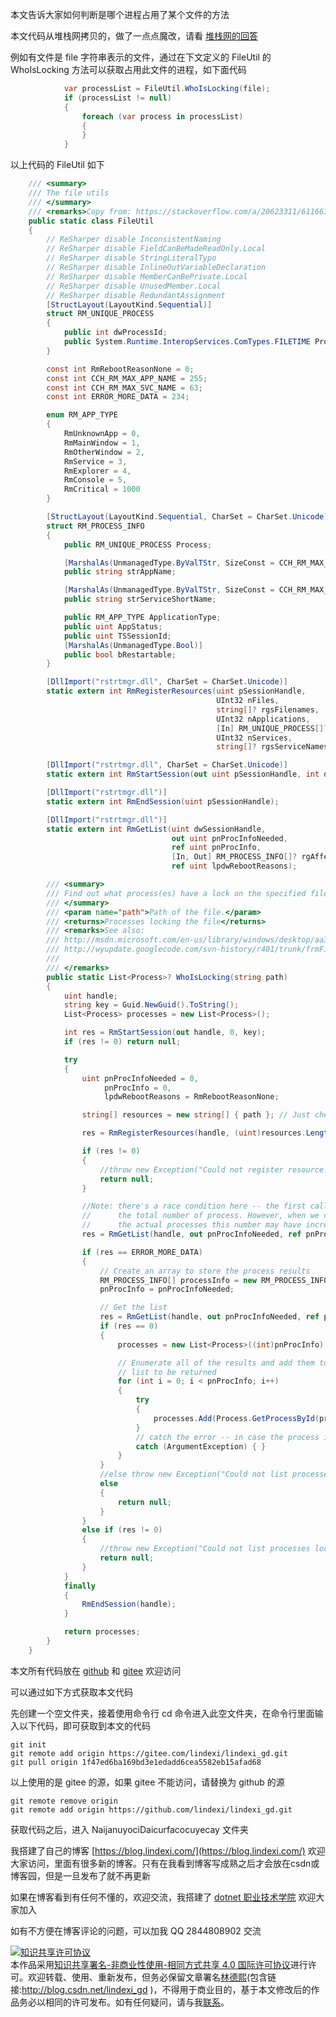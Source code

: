 
本文告诉大家如何判断是哪个进程占用了某个文件的方法

<!--more-->



<!-- 发布 -->

本文代码从堆栈网拷贝的，做了一点点魔改，请看 [堆栈网的回答](https://stackoverflow.com/a/20623311/6116637)

例如有文件是 file 字符串表示的文件，通过在下文定义的 FileUtil 的 WhoIsLocking 方法可以获取占用此文件的进程，如下面代码

```csharp
            var processList = FileUtil.WhoIsLocking(file);
            if (processList != null)
            {
                foreach (var process in processList)
                {
                }
            }
```

以上代码的 FileUtil 如下

```csharp
    /// <summary>
    /// The file utils
    /// </summary>
    /// <remarks>Copy from: https://stackoverflow.com/a/20623311/6116637</remarks>
    public static class FileUtil
    {
        // ReSharper disable InconsistentNaming
        // ReSharper disable FieldCanBeMadeReadOnly.Local
        // ReSharper disable StringLiteralTypo
        // ReSharper disable InlineOutVariableDeclaration
        // ReSharper disable MemberCanBePrivate.Local
        // ReSharper disable UnusedMember.Local
        // ReSharper disable RedundantAssignment
        [StructLayout(LayoutKind.Sequential)]
        struct RM_UNIQUE_PROCESS
        {
            public int dwProcessId;
            public System.Runtime.InteropServices.ComTypes.FILETIME ProcessStartTime;
        }

        const int RmRebootReasonNone = 0;
        const int CCH_RM_MAX_APP_NAME = 255;
        const int CCH_RM_MAX_SVC_NAME = 63;
        const int ERROR_MORE_DATA = 234;

        enum RM_APP_TYPE
        {
            RmUnknownApp = 0,
            RmMainWindow = 1,
            RmOtherWindow = 2,
            RmService = 3,
            RmExplorer = 4,
            RmConsole = 5,
            RmCritical = 1000
        }

        [StructLayout(LayoutKind.Sequential, CharSet = CharSet.Unicode)]
        struct RM_PROCESS_INFO
        {
            public RM_UNIQUE_PROCESS Process;

            [MarshalAs(UnmanagedType.ByValTStr, SizeConst = CCH_RM_MAX_APP_NAME + 1)]
            public string strAppName;

            [MarshalAs(UnmanagedType.ByValTStr, SizeConst = CCH_RM_MAX_SVC_NAME + 1)]
            public string strServiceShortName;

            public RM_APP_TYPE ApplicationType;
            public uint AppStatus;
            public uint TSSessionId;
            [MarshalAs(UnmanagedType.Bool)]
            public bool bRestartable;
        }

        [DllImport("rstrtmgr.dll", CharSet = CharSet.Unicode)]
        static extern int RmRegisterResources(uint pSessionHandle,
                                              UInt32 nFiles,
                                              string[]? rgsFilenames,
                                              UInt32 nApplications,
                                              [In] RM_UNIQUE_PROCESS[]? rgApplications,
                                              UInt32 nServices,
                                              string[]? rgsServiceNames);

        [DllImport("rstrtmgr.dll", CharSet = CharSet.Unicode)]
        static extern int RmStartSession(out uint pSessionHandle, int dwSessionFlags, string strSessionKey);

        [DllImport("rstrtmgr.dll")]
        static extern int RmEndSession(uint pSessionHandle);

        [DllImport("rstrtmgr.dll")]
        static extern int RmGetList(uint dwSessionHandle,
                                    out uint pnProcInfoNeeded,
                                    ref uint pnProcInfo,
                                    [In, Out] RM_PROCESS_INFO[]? rgAffectedApps,
                                    ref uint lpdwRebootReasons);

        /// <summary>
        /// Find out what process(es) have a lock on the specified file.
        /// </summary>
        /// <param name="path">Path of the file.</param>
        /// <returns>Processes locking the file</returns>
        /// <remarks>See also:
        /// http://msdn.microsoft.com/en-us/library/windows/desktop/aa373661(v=vs.85).aspx
        /// http://wyupdate.googlecode.com/svn-history/r401/trunk/frmFilesInUse.cs (no copyright in code at time of viewing)
        /// 
        /// </remarks>
        public static List<Process>? WhoIsLocking(string path)
        {
            uint handle;
            string key = Guid.NewGuid().ToString();
            List<Process> processes = new List<Process>();

            int res = RmStartSession(out handle, 0, key);
            if (res != 0) return null;

            try
            {
                uint pnProcInfoNeeded = 0,
                     pnProcInfo = 0,
                     lpdwRebootReasons = RmRebootReasonNone;

                string[] resources = new string[] { path }; // Just checking on one resource.

                res = RmRegisterResources(handle, (uint)resources.Length, resources, 0, null, 0, null);

                if (res != 0)
                {
                    //throw new Exception("Could not register resource.");
                    return null;
                }

                //Note: there's a race condition here -- the first call to RmGetList() returns
                //      the total number of process. However, when we call RmGetList() again to get
                //      the actual processes this number may have increased.
                res = RmGetList(handle, out pnProcInfoNeeded, ref pnProcInfo, null, ref lpdwRebootReasons);

                if (res == ERROR_MORE_DATA)
                {
                    // Create an array to store the process results
                    RM_PROCESS_INFO[] processInfo = new RM_PROCESS_INFO[pnProcInfoNeeded];
                    pnProcInfo = pnProcInfoNeeded;

                    // Get the list
                    res = RmGetList(handle, out pnProcInfoNeeded, ref pnProcInfo, processInfo, ref lpdwRebootReasons);
                    if (res == 0)
                    {
                        processes = new List<Process>((int)pnProcInfo);

                        // Enumerate all of the results and add them to the 
                        // list to be returned
                        for (int i = 0; i < pnProcInfo; i++)
                        {
                            try
                            {
                                processes.Add(Process.GetProcessById(processInfo[i].Process.dwProcessId));
                            }
                            // catch the error -- in case the process is no longer running
                            catch (ArgumentException) { }
                        }
                    }
                    //else throw new Exception("Could not list processes locking resource.");
                    else
                    {
                        return null;
                    }
                }
                else if (res != 0)
                {
                    //throw new Exception("Could not list processes locking resource. Failed to get size of result.");
                    return null;
                }
            }
            finally
            {
                RmEndSession(handle);
            }

            return processes;
        }
    }
```

本文所有代码放在 [github](https://github.com/lindexi/lindexi_gd/tree/1f47ed6ba169bd3e1edadd6cea5582eb15afad68/NaijanuyociDaicurfacocuyecay) 和 [gitee](https://gitee.com/lindexi/lindexi_gd/tree/1f47ed6ba169bd3e1edadd6cea5582eb15afad68/NaijanuyociDaicurfacocuyecay) 欢迎访问

可以通过如下方式获取本文代码

先创建一个空文件夹，接着使用命令行 cd 命令进入此空文件夹，在命令行里面输入以下代码，即可获取到本文的代码

```
git init
git remote add origin https://gitee.com/lindexi/lindexi_gd.git
git pull origin 1f47ed6ba169bd3e1edadd6cea5582eb15afad68
```

以上使用的是 gitee 的源，如果 gitee 不能访问，请替换为 github 的源

```
git remote remove origin
git remote add origin https://github.com/lindexi/lindexi_gd.git
```

获取代码之后，进入 NaijanuyociDaicurfacocuyecay 文件夹



我搭建了自己的博客 [https://blog.lindexi.com/](https://blog.lindexi.com/) 欢迎大家访问，里面有很多新的博客。只有在我看到博客写成熟之后才会放在csdn或博客园，但是一旦发布了就不再更新

如果在博客看到有任何不懂的，欢迎交流，我搭建了 [dotnet 职业技术学院](https://t.me/dotnet_campus) 欢迎大家加入

如有不方便在博客评论的问题，可以加我 QQ 2844808902 交流

<a rel="license" href="http://creativecommons.org/licenses/by-nc-sa/4.0/"><img alt="知识共享许可协议" style="border-width:0" src="https://licensebuttons.net/l/by-nc-sa/4.0/88x31.png" /></a><br />本作品采用<a rel="license" href="http://creativecommons.org/licenses/by-nc-sa/4.0/">知识共享署名-非商业性使用-相同方式共享 4.0 国际许可协议</a>进行许可。欢迎转载、使用、重新发布，但务必保留文章署名[林德熙](http://blog.csdn.net/lindexi_gd)(包含链接:http://blog.csdn.net/lindexi_gd )，不得用于商业目的，基于本文修改后的作品务必以相同的许可发布。如有任何疑问，请与我[联系](mailto:lindexi_gd@163.com)。
